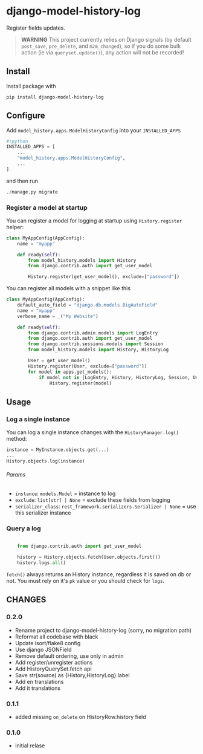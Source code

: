 # django-model-history-log

Register fields updates.

> **WARNING**
  This project currently relies on Django signals
  (by default `post_save`, `pre_delete`, and `m2m_changed`),
  so if you do some bulk action (ie via `queryset.update()`),
  any action will not be recorded!

## Install

Install package with

```shell
pip install django-model-history-log
```

## Configure

Add `model_history.apps.ModelHistoryConfig` into your `INSTALLED_APPS`

```python
#!python
INSTALLED_APPS = [
    ...
    "model_history.apps.ModelHistoryConfig",
    ...
]
```
and then run

```python
./manage.py migrate
```

### Register a model at startup

You can register a model for logging at startup using `History.register` helper:

```python
class MyAppConfig(AppConfig):
    name = "myapp"

    def ready(self):
        from model_history.models import History
        from django.contrib.auth import get_user_model

        History.register(get_user_model(), exclude=["password"])
```

You can register all models with a snippet like this

```python
class MyAppConfig(AppConfig):
    default_auto_field = "django.db.models.BigAutoField"
    name = "myapp"
    verbose_name = _("My Website")

    def ready(self):
        from django.contrib.admin.models import LogEntry
        from django.contrib.auth import get_user_model
        from django.contrib.sessions.models import Session
        from model_history.models import History, HistoryLog

        User = get_user_model()
        History.register(User, exclude=["password"])
        for model in apps.get_models():
            if model not in [LogEntry, History, HistoryLog, Session, User]:
                History.register(model)
```

## Usage

### Log a single instance

You can log a single instance changes with the `HistoryManager.log()` method:

```python
instance = MyInstance.objects.get(...)
...
History.objects.log(instance)
```

###### Params

* `instance`: `models.Model` = instance to log
* `exclude`: `list[str] | None` = exclude these fields from logging
* `serializer_class`: `rest_framework.serializers.Serializer | None` = use this serializer instance


### Query a log

```python

    from django.contrib.auth import get_user_model

    history = History.objects.fetch(User.objects.first())
    history.logs.all()
```

`fetch()` always returns an History instance, regardless it is saved on db or not.
You must rely on it's `pk` value or you should check for `logs`.

## CHANGES ##

### 0.2.0

* Rename project to django-model-history-log (sorry, no migration path)
* Reformat all codebase with black
* Update isort/flake8 config
* Use django JSONField
* Remove default ordering, use only in admin
* Add register/unregister actions
* Add HistoryQuerySet.fetch api
* Save str(source) as {History,HistoryLog}.label
* Add en translations
* Add it translations

### 0.1.1

* added missing `on_delete` on HistoryRow.history field

### 0.1.0

* initial relase
